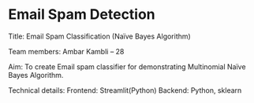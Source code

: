 # Email Spam Detection
 
Title: Email Spam Classification (Naïve Bayes Algorithm)

Team members:
Ambar Kambli – 28

Aim: To create Email spam classifier for demonstrating Multinomial
Naïve Bayes Algorithm.

Technical details:
Frontend: Streamlit(Python)
Backend: Python, sklearn
